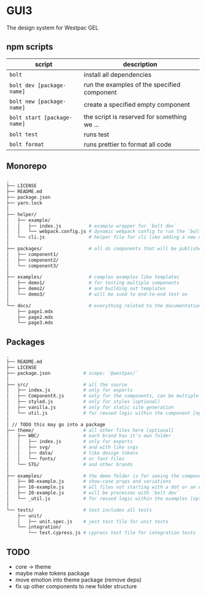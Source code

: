 # GUI3

The design system for Westpac GEL

## npm scripts

| script                      | description                                 |
| --------------------------- | ------------------------------------------- |
| `bolt`                      | install all dependencies                    |
| `bolt dev [package-name]`   | run the examples of the specified component |
| `bolt new [package-name]`   | create a specified empty component          |
| `bolt start [package-name]` | the script is reserved for something we ... |
| `bolt test`                 | runs test                                   |
| `bolt format`               | runs prettier to format all code            |

## Monorepo

```sh
.
├── LICENSE
├── README.md
├── package.json
├── yarn.lock
│
├── helper/
│   ├── example/
│   │   ├── index.js          # example wrapper for `bolt dev`
│   │   └── webpack.config.js # dynamic webpack config to run the `bolt dev` task
│   └── cli.js                # helper file for cli like adding a new module
│
├── packages/                 # all ds components that will be published
│   ├── component1/
│   ├── component2/
│   └── component3/
│
├── examples/                 # complex examples like templates
│   ├── demo1/                # for testing multiple components
│   ├── demo2/                # and building out templates
│   └── demo3/                # will be sued to end-to-end test on
│
└── docs/                     # everything related to the documentation site
    ├── page1.mdx
    ├── page2.mdx
    └── page3.mdx
```

## Packages

```sh
.
├── README.md
├── LICENSE
├── package.json            # scope: `@westpac/`
│
├── src/                    # all the source
│   ├── index.js            # only for exports
│   ├── ComponentX.js       # only for the components, can be multiple files
│   ├── styled.js           # only for styles [optional]
│   ├── vanilla.js          # only for static site generation
│   └── util.js             # for reused logic within the component [optional]
│
│ // TODO this may go into a package
├── theme/                  # all other files here [optional]
│   ├── WBC/                # each brand has it's own folder
│   │   ├── index.js        # only for exports
│   │   ├── svg/            # and with like svgs
│   │   ├── data/           # like design tokens
│   │   └── fonts/          # or font files
│   └── STG/                # and other brands
│
├── examples/               # the demo folder is for seeing the components in action
│   ├── 00-example.js       # show-case props and variations
│   ├── 10-example.js       # all files not starting with a dot or an underscore
│   ├── 20-example.js       # will be processes with `bolt dev`
│   └── _util.js            # for reused logic within the examples [optional]
│
└── tests/                  # test includes all tests
    ├── unit/
    │   ├── unit.spec.js    # jest test file for unit tests
    └── integration/
        └── test.cypress.js # cypress test file for integration tests
```

## TODO

- core -> theme
- maybe make tokens package
- move emotion into theme package (remove deps)
- fix up other components to new folder structure
